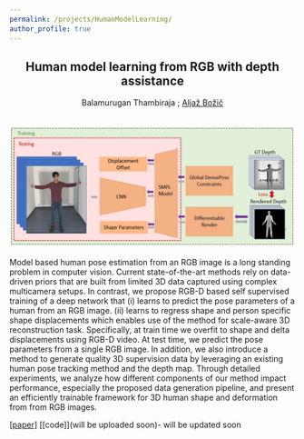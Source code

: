 ```yaml
---
permalink: /projects/HumanModelLearning/
author_profile: true
---
```

<style>
h2 {text-align: center;}
</style>

<h2> Human model learning from RGB with depth assistance </h2>
<center>Balamurugan Thambiraja ;  <a href="http://www.niessnerlab.org/members/aljaz_bozic/profile.html" style="text-align:center">Aljaž Božič</a> </center>
<br>

![HML_Teaser](/images/HML_teaser.jpg)

Model based human pose estimation from an RGB image is a long standing problem in computer vision. Current state-of-the-art methods rely on data-driven priors that are built from limited 3D data captured using complex multicamera setups. In contrast, we propose RGB-D based self supervised training of a deep network that (i) learns to predict the pose parameters of a human from an RGB image. (ii) learns to regress shape and person specific shape displacements which enables use of the method for scale-aware 3D reconstruction task. Specifically, at train time we overfit to shape and delta displacements using RGB-D video. At test time, we predict the pose parameters from a single RGB image. In addition, we also introduce a method to generate quality 3D supervision data by leveraging an existing human pose tracking method and the depth map. Through detailed experiments, we analyze how different components of our method impact performance, especially the proposed data generation pipeline, and present an efficiently trainable framework for 3D human shape and deformation from from RGB images.



[[paper]](/pdfs/HML.pdf) [[code]](will be uploaded soon)- will be updated soon
